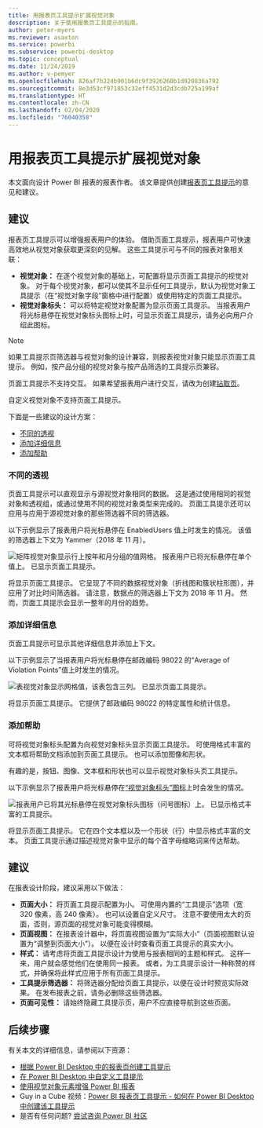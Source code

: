 ```yaml
---
title: 用报表页工具提示扩展视觉对象
description: 关于使用报表页工具提示的指南。
author: peter-myers
ms.reviewer: asaxton
ms.service: powerbi
ms.subservice: powerbi-desktop
ms.topic: conceptual
ms.date: 11/24/2019
ms.author: v-pemyer
ms.openlocfilehash: 826af7b224b901b6dc9f3926260b1d920836a792
ms.sourcegitcommit: 8e3d53cf971853c32eff4531d2d3cdb725a199af
ms.translationtype: HT
ms.contentlocale: zh-CN
ms.lasthandoff: 02/04/2020
ms.locfileid: "76040358"
---
```

# <a name="extend-visuals-with-report-page-tooltips"></a>用报表页工具提示扩展视觉对象

本文面向设计 Power BI 报表的报表作者。 该文章提供创建[报表页工具提示](../desktop-tooltips.md)的意见和建议。

## <a name="suggestions"></a>建议

报表页工具提示可以增强报表用户的体验。 借助页面工具提示，报表用户可快速高效地从视觉对象获取更深刻的见解。 这些工具提示可与不同的报表对象相关联：

- **视觉对象：** 在逐个视觉对象的基础上，可配置将显示页面工具提示的视觉对象。 对于每个视觉对象，都可以使其不显示任何工具提示，默认为视觉对象工具提示（在“视觉对象字段”窗格中进行配置）或使用特定的页面工具提示。
- **视觉对象标头：** 可以将特定视觉对象配置为显示页面工具提示。 当报表用户将光标悬停在视觉对象标头图标上时，可显示页面工具提示，请务必向用户介绍此图标。

> [!NOTE]
> 如果工具提示页筛选器与视觉对象的设计兼容，则报表视觉对象只能显示页面工具提示。 例如，按产品分组的视觉对象与按产品筛选的工具提示页兼容。
>
> 页面工具提示不支持交互。 如果希望报表用户进行交互，请改为创建[钻取页](../desktop-drillthrough.md)。
>
> 自定义视觉对象不支持页面工具提示。

下面是一些建议的设计方案：

- [不同的透视](#different-perspective)
- [添加详细信息](#add-detail)
- [添加帮助](#add-help)

### <a name="different-perspective"></a>不同的透视

页面工具提示可以直观显示与源视觉对象相同的数据。 这是通过使用相同的视觉对象和透视组，或通过使用不同的视觉对象类型来完成的。 页面工具提示还可以应用与应用于源视觉对象的那些筛选器不同的筛选器。

以下示例显示了报表用户将光标悬停在 EnabledUsers 值上时发生的情况。 该值的筛选器上下文为 Yammer（2018 年 11 月）。

![矩阵视觉对象显示行上按年和月分组的值网格。 报表用户已将光标悬停在单个值上。 已显示页面工具提示。](media/report-page-tooltips/suggestion-different-perspective.png)

将显示页面工具提示。 它呈现了不同的数据视觉对象（折线图和簇状柱形图），并应用了对比时间筛选器。 请注意，数据点的筛选器上下文为 2018 年 11 月。 然而，页面工具提示会显示一整年的月份的趋势。

### <a name="add-detail"></a>添加详细信息

页面工具提示可显示其他详细信息并添加上下文。

以下示例显示了当报表用户将光标悬停在邮政编码 98022 的“Average of Violation Points”值上时发生的情况。

![表视觉对象显示网格值，该表包含三列。 已显示页面工具提示。](media/report-page-tooltips/suggestion-add-details.png)

将显示页面工具提示。 它提供了邮政编码 98022 的特定属性和统计信息。

### <a name="add-help"></a>添加帮助

可将视觉对象标头配置为向视觉对象标头显示页面工具提示。 可使用格式丰富的文本框将帮助文档添加到页面工具提示。 也可以添加图像和形状。

有趣的是，按钮、图像、文本框和形状也可以显示视觉对象标头页工具提示。

以下示例显示了报表用户将光标悬停在[“视觉对象标头”图标](../desktop-visual-elements-for-reports.md)上时会发生的情况。

![报表用户已将其光标悬停在视觉对象标头图标（问号图标）上。 已显示格式丰富的工具提示。](media/report-page-tooltips/suggestion-add-help.png)

将显示页面工具提示。 它在四个文本框以及一个形状（行）中显示格式丰富的文本。 页面工具提示通过描述视觉对象中显示的每个首字母缩略词来传达帮助。

## <a name="recommendations"></a>建议

在报表设计阶段，建议采用以下做法：

- **页面大小：** 将页面工具提示配置为小。 可使用内置的“工具提示”选项（宽 320 像素，高 240 像素）。 也可以设置自定义尺寸。 注意不要使用太大的页面，否则，源页面的视觉对象可能变得模糊。
- **页面视图：** 在报表设计器中，将页面视图设置为“实际大小”（页面视图默认设置为“调整到页面大小”）。 以便在设计时查看页面工具提示的真实大小。
- **样式：** 请考虑将页面工具提示设计为使用与报表相同的主题和样式。 这样一来，用户就会感觉他们在使用同一报表。 或者，为工具提示设计一种称赞的样式，并确保将此样式应用于所有页面工具提示。
- **工具提示筛选器：** 将筛选器分配给页面工具提示，以便在设计时预览实际效果。 在发布报表之前，请务必删除这些筛选器。
- **页面可见性：** 请始终隐藏工具提示页，用户不应直接导航到这些页面。

## <a name="next-steps"></a>后续步骤

有关本文的详细信息，请参阅以下资源：

- [根据 Power BI Desktop 中的报表页创建工具提示](../desktop-tooltips.md)
- [在 Power BI Desktop 中自定义工具提示](../desktop-custom-tooltips.md)
- [使用视觉对象元素增强 Power BI 报表](../desktop-visual-elements-for-reports.md)
- Guy in a Cube 视频：[Power BI 报表页工具提示 - 如何在 Power BI Desktop 中创建该工具提示](https://www.youtube.com/watch?v=URTA7JZsAtw)
- 是否有任何问题? [尝试咨询 Power BI 社区](https://community.powerbi.com/)
